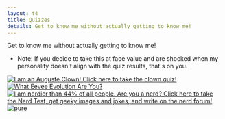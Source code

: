 ```yaml
---
layout: t4
title: Quizzes
details: Get to know me without actually getting to know me!
---
```


Get to know me without actually getting to know me!
- Note: If you decide to take this at face value and are shocked when my personality doesn't align with the quiz results, that's on you.

<div class="prsnlty">
<a href='https://clownfred.zone/clownquiz'><img class="quiz" src='https://clownfred.zone/!Media/CQ/AugusteCard2.png' alt='I 	am an Auguste Clown! Click here to take the clown quiz!'></a> 
<a href="https://www.theotaku.com/quizzes/view/561/what_eevee_evolution_are_you%3F"><img class="quiz" src="http://www.theotaku.com/guru_results/561_Vaporeon.jpg" alt="What Eevee Evolution Are You?"></a>
<a href="http://www.nerdtests.com/ft_nq.php"><img class="quiz" src="http://www.nerdtests.com/images/ft/nq/63c833dff4.gif" alt="I am nerdier than 44% of all people. Are you a nerd? Click here to take the Nerd Test, get geeky images and jokes, and write on the nerd forum!"></a>
<a href="http://rice.place/quiz.html"><img src="https://rice.place/ricequiz/sweetrice.png" alt="pure" title="you are sweet rice"></a>
</div>